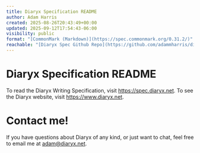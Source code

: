 ```yaml
---
title: Diaryx Specification README
author: Adam Harris
created: 2025-08-26T20:43:49+00:00
updated: 2025-09-12T17:54:43-06:00
visibility: public
format: "[CommonMark (Markdown)](https://spec.commonmark.org/0.31.2/)"
reachable: "[Diaryx Spec Github Repo](https://github.com/adammharris/diaryx-specification)"
---
```


# Diaryx Specification README

To read the Diaryx Writing Specification, visit https://spec.diaryx.net. To see the Diaryx website, visit https://www.diaryx.net.

# Contact me!

If you have questions about Diaryx of any kind, or just want to chat, feel free to email me at adam@diaryx.net.